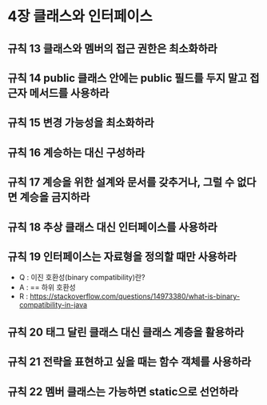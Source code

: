 # 4장 클래스와 인터페이스

## 규칙 13 클래스와 멤버의 접근 권한은 최소화하라
## 규칙 14 public 클래스 안에는 public 필드를 두지 말고 접근자 메서드를 사용하라
## 규칙 15 변경 가능성을 최소화하라
## 규칙 16 계승하는 대신 구성하라
## 규칙 17 계승을 위한 설계와 문서를 갖추거나, 그럴 수 없다면 계승을 금지하라
## 규칙 18 추상 클래스 대신 인터페이스를 사용하라
## 규칙 19 인터페이스는 자료형을 정의할 때만 사용하라

* Q : 이진 호환성(binary compatibility)란?
* A : == 하위 호환성
* R : https://stackoverflow.com/questions/14973380/what-is-binary-compatibility-in-java

## 규칙 20 태그 달린 클래스 대신 클래스 계층을 활용하라
## 규칙 21 전략을 표현하고 싶을 때는 함수 객체를 사용하라
## 규칙 22 멤버 클래스는 가능하면 static으로 선언하라
